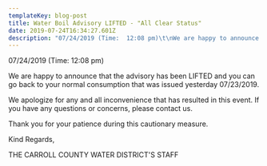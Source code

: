 ```yaml
---
templateKey: blog-post
title: Water Boil Advisory LIFTED - "All Clear Status"
date: 2019-07-24T16:34:27.601Z
description: "07/24/2019 (Time:  12:08 pm)\t\nWe are happy to announce that the advisory has been LIFTED and you can go back to your normal consumption. \nWe apologize for any and all inconvenience that has resulted in this event.  If you have any questions or concerns, please contact us.\nThank you for your patience during this cautionary measure.\n\nKind Regards,\nTHE CARROLL COUNTY WATER DISTRICT'S STAFF\n"
---
```

07/24/2019 (Time:  12:08 pm)	

We are happy to announce that the advisory has been LIFTED and you can go back to your normal consumption that was issued yesterday 07/23/2019. 

We apologize for any and all inconvenience that has resulted in this event.  If you have any questions or concerns, please contact us.

Thank you for your patience during this cautionary measure.

Kind Regards,

THE CARROLL COUNTY WATER DISTRICT'S STAFF
